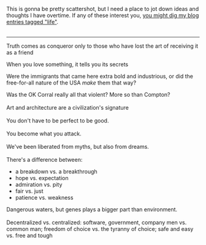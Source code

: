 This is gonna be pretty scattershot, but I need a place to jot down ideas and thoughts I have overtime. If any of these interest you, <a href="/tags/life">you might dig my blog entries tagged "life"</a>.<br /><br />
***
<p>Truth comes as conqueror only to those who have lost the art of receiving it as a friend</p>
<p>When you love something, it tells you its secrets</p>
<p>Were the immigrants that came here extra bold and industrious, or did the free-for-all nature of the USA <i>make</i> them that way?</p>
Was the OK Corral really all that violent? More so than Compton?<br /><br />Art and architecture are a civilization's signature<br /><br />You don't have to be perfect to be good.<br /><br />You become what you attack.<br /><br />We've been liberated from myths, but also from dreams.<br /><br />There's a difference between:<br /><ul><li>a breakdown vs. a breakthrough</li>
<li>hope vs. expectation</li><li>admiration vs. pity</li><li>fair vs. just</li><li>patience vs. weakness<br /></li></ul>Dangerous waters, but genes plays a bigger part than environment.<br /><br />Decentralized vs. centralized: software, government, company men vs. common man; freedom of choice vs. the tyranny of choice; safe and easy vs. free and tough<br />